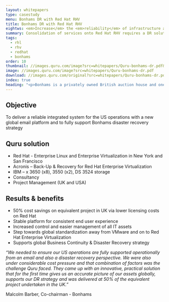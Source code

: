 ```yaml
---
layout: whitepapers
type: casestudy
menu: Bonhams DR with Red Hat RHV
title: Bonhams DR with Red Hat RHV
eightws: <em>Increase</em> the <em>reliability</em> of infrastructure and databases
summary: Consolidation of services onto Red Hat RHV requires a DR solution to replicate services across data-centers spanning the US
tags:
  - rhl
  - rhv
  - redhat
  - bonhams
order: 10
thumbnail: //images.quru.com/image?src=whitepapers/Quru-bonhams-dr.pdf&width=276&height=207&bottom=0.4875&left=0.04846&right=0.96916
image: //images.quru.com/image?src=whitepapers/Quru-bonhams-dr.pdf
download: //images.quru.com/original?src=whitepapers/Quru-bonhams-dr.pdf
index: true
heading: "<p>Bonhams is a privately owned British auction house and one of the oldest and largest auctioneers of fine arts and antiques. The Bonhams name is recognised worldwide throughout all sectors of the fine art, antiques and the collectors market, with several departments regarded as world leaders within their specialist category.</p><p>Replacing Windows NT 5.5 was the driver for the deployment of a new global email platform on Linux. In addition, the USA operation had aged servers that were due for re-fresh and, globally, it was proving time-consuming and expensive to manage all the company’s IT assets.</p><p>Bonhams decided to consolidate its global outsourcing contract with Quru and asked the company to find a solution so that it can manage all its assets remotely, thereby delivering an enhanced service to its operations around the world. In addition, it needed to ensure that the company’s Business Continuity / Disaster Recovery strategy and policy were fully supported. .</p>" 
---
```


## Objective
To deliver a reliable integrated system for the US operations with a new global email
platform and to fully support Bonhams disaster recovery strategy

## Quru solution
* Red Hat - Enterprise Linux and Enterprise Virtualization in New York and San Francisco
* Acronis – Back-Up & Recovery for Red Hat Enterprise Virtualization
* IBM – x 3650 (x8), 3550 (x2), DS 3524 storage
* Consultancy
* Project Management (UK and USA)

## Results & benefits
* 50% cost savings on equivalent project in UK via lower licensing costs on Red Hat
* Stable platform for consistent end user experience
* Increased control and easier management of all IT assets
* Step towards global standardization away from VMware and on to Red Hat Enterprise
Virtualization
* Supports global Business Continuity & Disaster Recovery strategy

<div class="quote"><p><i>&ldquo;We needed to ensure our US operations are fully supported
operationally from an email and also a disaster recovery perspective. We
were also under considerable cost pressure and that combination of
factors was the challenge Quru faced. They came up with an innovative,
practical solution that for the first time gives us an accurate picture of our
assets globally, supports our DR strategy and was delivered at 50% of the
equivalent project undertaken in the UK.&rdquo;</i></p><p>Malcolm Barber, Co-chairman - Bonhams</p></div>

